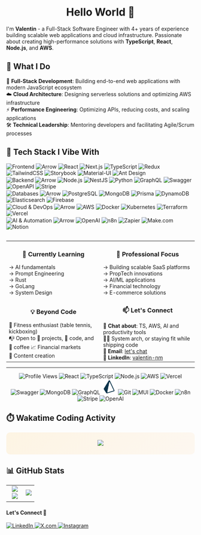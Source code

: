 <!--  **ValentinNM/ValentinNM** is a ✨ _special_ ✨ repository because its `README.md` (this file) appears on your GitHub profile. -->

<h1 align="center"> Hello World 👋 </h1>

I'm **Valentin** - a Full-Stack Software Engineer with 4+ years of experience building scalable web applications and cloud infrastructure. Passionate about creating high-performance solutions with **TypeScript**, **React**, **Node.js**, and **AWS**.

## 💼 What I Do
🚀 **Full-Stack Development**: Building end-to-end web applications with modern JavaScript ecosystem  
☁️ **Cloud Architecture**: Designing serverless solutions and optimizing AWS infrastructure  
⚡ **Performance Engineering**: Optimizing APIs, reducing costs, and scaling applications  
🛠️ **Technical Leadership**: Mentoring developers and facilitating Agile/Scrum processes

## 🧰 Tech Stack I Vibe With

<div align="left">

<p style="margin: 2px 0;">
<img src="https://img.shields.io/badge/FRONTEND-000000?style=for-the-badge&logoColor=white" alt="Frontend"/>
 <img src="https://img.shields.io/badge/→-FFBF00?style=for-the-badge&logoColor=black" alt="Arrow"/>
 <img src="https://img.shields.io/badge/React-20232A?style=for-the-badge&logo=react&logoColor=61DAFB" alt="React"/>
 <img src="https://img.shields.io/badge/Next.js-000000?style=for-the-badge&logo=nextdotjs&logoColor=white" alt="Next.js"/>
 <img src="https://img.shields.io/badge/TS-007ACC?style=for-the-badge&logo=typescript&logoColor=white" alt="TypeScript"/>
 <img src="https://img.shields.io/badge/Redux-593D88?style=for-the-badge&logo=redux&logoColor=white" alt="Redux"/>
 <img src="https://img.shields.io/badge/Tailwind-38B2AC?style=for-the-badge&logo=tailwind-css&logoColor=white" alt="TailwindCSS"/>
 <img src="https://img.shields.io/badge/Storybook-FF4785?style=for-the-badge&logo=storybook&logoColor=white" alt="Storybook"/>
 <img src="https://img.shields.io/badge/M--UI-0081CB?style=for-the-badge&logo=mui&logoColor=white" alt="Material-UI"/>
 <img src="https://img.shields.io/badge/ANTD-0170FE?style=for-the-badge&logo=antdesign&logoColor=white" alt="Ant Design"/>
 <!-- <img src="https://img.shields.io/badge/SCSS-CC6699?style=for-the-badge&logo=sass&logoColor=white" alt="SCSS"/> -->
</p>
<p style="margin: 2px 0;">
<img src="https://img.shields.io/badge/BACKEND-000000?style=for-the-badge&logoColor=white" alt="Backend"/>
 <img src="https://img.shields.io/badge/→-FFBF00?style=for-the-badge&logoColor=black" alt="Arrow"/>
 <img src="https://img.shields.io/badge/Node.js-43853D?style=for-the-badge&logo=node.js&logoColor=white" alt="Node.js"/>
 <img src="https://img.shields.io/badge/NestJS-E0234E?style=for-the-badge&logo=nestjs&logoColor=white" alt="NestJS"/>
 <!-- <img src="https://img.shields.io/badge/Express.js-404D59?style=for-the-badge&logo=express&logoColor=white" alt="Express.js"/> -->
 <img src="https://img.shields.io/badge/Python-3776AB?style=for-the-badge&logo=python&logoColor=white" alt="Python"/>
 <img src="https://img.shields.io/badge/GraphQL-E10098?style=for-the-badge&logo=graphql&logoColor=white" alt="GraphQL"/>
 <!-- <img src="https://img.shields.io/badge/APIs-FF6C37?style=for-the-badge&logoColor=white" alt="APIs"/> -->
 <!-- <img src="https://img.shields.io/badge/Webhooks-4A90E2?style=for-the-badge&logoColor=white" alt="Webhooks"/> -->
 <img src="https://img.shields.io/badge/Swagger-85EA2D?style=for-the-badge&logo=swagger&logoColor=black" alt="Swagger"/>
 <img src="https://img.shields.io/badge/OpenAPI-6BA539?style=for-the-badge&logo=openapiinitiative&logoColor=white" alt="OpenAPI"/>
 <img src="https://img.shields.io/badge/Stripe-626CD9?style=for-the-badge&logo=stripe&logoColor=white" alt="Stripe"/>
</p>
<p style="margin: 2px 0;">
<img src="https://img.shields.io/badge/DATABASES-000000?style=for-the-badge&logoColor=white" alt="Databases"/>
 <img src="https://img.shields.io/badge/→-FFBF00?style=for-the-badge&logoColor=black" alt="Arrow"/>
 <img src="https://img.shields.io/badge/PostgreSQL-316192?style=for-the-badge&logo=postgresql&logoColor=white" alt="PostgreSQL"/>
 <img src="https://img.shields.io/badge/MongoDB-4EA94B?style=for-the-badge&logo=mongodb&logoColor=white" alt="MongoDB"/>
 <img src="https://img.shields.io/badge/Prisma-3982CE?style=for-the-badge&logo=prisma&logoColor=white" alt="Prisma"/>
 <img src="https://img.shields.io/badge/DynamoDB-4053D6?style=for-the-badge&logo=Amazon%20DynamoDB&logoColor=white" alt="DynamoDB"/>
 <img src="https://img.shields.io/badge/Elasticsearch-005571?style=for-the-badge&logo=elasticsearch&logoColor=white" alt="Elasticsearch"/>
 <img src="https://img.shields.io/badge/Firebase-FFCA28?style=for-the-badge&logo=firebase&logoColor=black" alt="Firebase"/>
 <!-- <img src="https://img.shields.io/badge/Supabase-3ECF8E?style=for-the-badge&logo=supabase&logoColor=white" alt="Supabase"/> -->
</p>
<p style="margin: 2px 0;">
<img src="https://img.shields.io/badge/CLOUD%20%26%20DEVOPS-000000?style=for-the-badge&logoColor=white" alt="Cloud & DevOps"/>
 <img src="https://img.shields.io/badge/→-FFBF00?style=for-the-badge&logoColor=black" alt="Arrow"/>
 <img src="https://img.shields.io/badge/AWS-232F3E?style=for-the-badge&logo=amazon-aws&logoColor=white" alt="AWS"/>
 <img src="https://img.shields.io/badge/Docker-2496ED?style=for-the-badge&logo=docker&logoColor=white" alt="Docker"/>
 <img src="https://img.shields.io/badge/Kubernetes-326CE5?style=for-the-badge&logo=kubernetes&logoColor=white" alt="Kubernetes"/>
 <img src="https://img.shields.io/badge/Terraform-7B42BC?style=for-the-badge&logo=terraform&logoColor=white" alt="Terraform"/>
 <img src="https://img.shields.io/badge/Vercel-000000?style=for-the-badge&logo=vercel&logoColor=white" alt="Vercel"/>
</p>

<p style="margin: 2px 0;">
<img src="https://img.shields.io/badge/AI%20%26%20AUTOMATION-000000?style=for-the-badge&logoColor=white" alt="AI & Automation"/>
 <img src="https://img.shields.io/badge/→-FFBF00?style=for-the-badge&logoColor=black" alt="Arrow"/>
 <img src="https://img.shields.io/badge/OpenAI-412991?style=for-the-badge&logo=openai&logoColor=white" alt="OpenAI"/>
 <img src="https://img.shields.io/badge/n8n-EA4B71?style=for-the-badge&logo=n8n&logoColor=white" alt="n8n"/>
 <img src="https://img.shields.io/badge/Zapier-FF4A00?style=for-the-badge&logo=zapier&logoColor=white" alt="Zapier"/>
 <img src="https://img.shields.io/badge/Make.com-6B46C1?style=for-the-badge&logoColor=white" alt="Make.com"/>
 <img src="https://img.shields.io/badge/Notion-000000?style=for-the-badge&logo=notion&logoColor=white" alt="Notion"/>
</p>

</div>


##

<div align="center">
  <table>
    <tr>
      <td width="50%">
        <div align="center">
          <h3><b>🌱 Currently Learning</b></h3>
        </div>
        → AI fundamentals<br>
        → Prompt Engineering<br>
        → Rust<br>
        → GoLang<br>
        → System Design
      </td>
      <td width="50%">
        <div align="center">
          <h3><b>🎯 Professional Focus</b></h3>
        </div>
        → Building scalable SaaS platforms<br>
        → PropTech innovations<br>
        → AI/ML applications<br>
        → Financial technology<br>
        → E-commerce solutions
      </td>
    </tr>
 <tr>
      <td width="50%">
        <div align="center">
          <h3><b>💡 Beyond Code</b></h3>
        </div>
        💪 Fitness enthusiast (table tennis, kickboxing)<br>
        📭 Open to 🦄 projects, 🗿 code, and 🤯 coffee
        📈 Financial markets<br>
        📸 Content creation<br>
      </td>
      <td width="50%">
        <div align="center">
          <h3><b>📫 Let's Connect</b></h3>
        </div>
        💬 <b>Chat about</b>: TS, AWS, AI and productivity tools<br>
        🙌🏼 System arch, or staying fit while shipping code<br>
        📧 <b>Email</b>: <a href="mailto:valentinm.web@gmail.com">let's chat</a><br>
        💼 <b>LinkedIn</b>: <a href="https://www.linkedin.com/in/valentin-nm/">valentin-nm</a>
      </td>
    </tr>
  </table>
</div>


---
<p align="center">
<img src="https://komarev.com/ghpvc/?username=ValentinNM" alt="Profile Views" width="110" height="40"/>
<img src="https://www.vectorlogo.zone/logos/reactjs/reactjs-icon.svg" alt="React" width="40" height="40"/>
<img src="https://www.vectorlogo.zone/logos/typescriptlang/typescriptlang-icon.svg" alt="TypeScript" width="40" height="40"/>
<img src="https://www.vectorlogo.zone/logos/nodejs/nodejs-icon.svg" alt="Node.js" width="40" height="40"/>
<img src="https://upload.wikimedia.org/wikipedia/commons/thumb/9/93/Amazon_Web_Services_Logo.svg/1024px-Amazon_Web_Services_Logo.svg.png?20170912170050" alt="AWS" width="40" height="40"/>
<img src="https://assets.vercel.com/image/upload/front/favicon/vercel/180x180.png" alt="Vercel" width="40" height="40"/>
<img src="https://petstore.swagger.io/favicon-32x32.png" alt="Swagger" width="40" height="40"/>
<img src="https://www.vectorlogo.zone/logos/mongodb/mongodb-icon.svg" alt="MongoDB" width="40" height="40"/>
<img src="https://www.vectorlogo.zone/logos/graphql/graphql-icon.svg" alt="GraphQL" width="40" height="40"/>
<img src="https://raw.githubusercontent.com/vscode-icons/vscode-icons/3df43eb5a6dc932719159aa98d33d082cd1cceb0/icons/file_type_light_prisma.svg" alt="Prisma" width="40" height="40"/>
<img src="https://www.vectorlogo.zone/logos/git-scm/git-scm-icon.svg" alt="Git" width="40" height="40"/>
<img src="https://mui.com/static/logo.svg" alt="MUI" width="40" height="40"/>
<img src="https://upload.wikimedia.org/wikipedia/commons/thumb/a/a7/Docker-svgrepo-com.svg/1200px-Docker-svgrepo-com.svg.png?20230427111848" alt="Docker" width="40" height="40"/>
<!-- <img src="https://images.seeklogo.com/logo-png/46/1/make-logo-png_seeklogo-464017.png" alt="Make" width="40" height="40"/> -->
<!-- <img src="https://upload.wikimedia.org/wikipedia/commons/thumb/f/fd/Zapier_logo.svg/1000px-Zapier_logo.svg.png?20190613204530" alt="Zapier" width="40" height="40"/> -->
<img src="https://upload.wikimedia.org/wikipedia/commons/thumb/d/d9/N8n_logo.png/640px-N8n_logo.png" alt="n8n" width="40" height="40"/>
<img src="https://upload.wikimedia.org/wikipedia/commons/thumb/b/ba/Stripe_Logo%2C_revised_2016.svg/1024px-Stripe_Logo%2C_revised_2016.svg.png?20240909030005" alt="Stripe" width="40" height="40"/>
<img src="https://upload.wikimedia.org/wikipedia/commons/thumb/4/4d/OpenAI_Logo.svg/640px-OpenAI_Logo.svg.png" alt="OpenAI" width="40" height="40"/>
</p>


## ⏱️ Wakatime Coding Activity

<div align="center" style="background: linear-gradient(135deg, rgba(255,165,0,0.1) 0%, rgba(255,140,0,0.05) 100%); padding: 20px; border-radius: 10px; margin: 10px 0;">
  <img src="https://wakatime.com/share/@valentin_nm/afea223a-e7e7-4917-b62b-fcf201323a35.svg" />
</div>

## 📊 GitHub Stats

<div align="center">
  <table>
    <tr>
      <td width="60%" align="center">
        <a href="https://github.com/ValentinNM/github-readme-stats">
          <img src="https://github-readme-stats-git-masterorgs-github-readme-stats-team.vercel.app/api?username=ValentinNM&include_orgs=true&show_icons=true&theme=tokyonight&locale=en" />
        </a>
        <br>
        <a href="https://github.com/ValentinNM/github-readme-stats">
          <img src="https://github-readme-stats.vercel.app/api/wakatime?username=valentin_nm&layout=compact&theme=tokyonight" />
        </a>
      </td>
      <td width="40%" align="center">
        <a href="https://github.com/ValentinNM/github-readme-stats">
          <img src="https://github-readme-stats-git-masterorgs-github-readme-stats-team.vercel.app/api/top-langs/?username=ValentinNM&show_icons=true&theme=tokyonight&langs_count=8" />
        </a>
      </td>
    </tr>
  </table>
</div>
<p align="center">
<h4> Let's Connect 📲 </h4>  
  <a href="https://www.linkedin.com/in/valentin-nm/" target="blank">
<!--   <img align="" src="https://cdn.jsdelivr.net/npm/simple-icons@3.0.1/icons/linkedin.svg#gh-dark-mode-only" alt="LinkedIn" height="30" width="30" /> -->
  <img align="" src="https://img.shields.io/badge/LinkedIn-0077B5?style=flat&logo=linkedin&logoColor=white#gh-light-mode-only" alt="LinkedIn" height="30" />
  </a>  
  <a href="https://x.com/valentin_nm" target="blank">
<!--    <img align="" src="https://img.shields.io/badge/X-1DA1F2?style=flat&logo=x&logoColor=white#gh-dark-mode-only" alt="X" height="30" width="30"  /> -->
   <img align="" src="https://img.shields.io/badge/X-1DA1F2?style=flat&logo=x&logoColor=white#gh-light-mode-only" alt="X.com" height="30" />
  </a>
  <a href="https://www.instagram.com/valentin_nm/" target="blank">
<!--     <img align="" src="https://cdn.jsdelivr.net/npm/simple-icons@3.0.1/icons/instagram.svg#gh-dark-mode-only" alt="Instagram" height="30" width="30" /> -->
    <img align="" src="https://img.shields.io/badge/Instagram-E4405F?style=flat&logo=instagram&logoColor=white#gh-light-mode-only" alt="Instagram" height="30" />
  </a>
</p>
